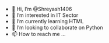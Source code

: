 - 👋 Hi, I’m @Shreyash1406
- 👀 I’m interested in IT Sector
- 🌱 I’m currently learning HTML
- 💞️ I’m looking to collaborate on Python
- 📫 How to reach me ...

<!---
Shreyash1406/Shreyash1406 is a ✨ special ✨ repository because its `README.md` (this file) appears on your GitHub profile.
You can click the Preview link to take a look at your changes.
--->
